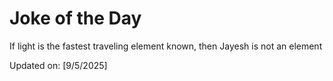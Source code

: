 # Joke of the Day

<!-- #joke -->
If light is the fastest traveling element known, then Jayesh is not an element

Updated on: [9/5/2025]
<!-- #jokeEnd -->